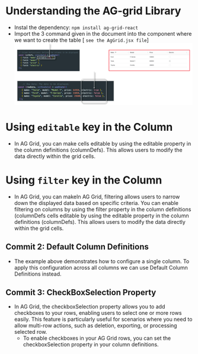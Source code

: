 # Understanding the AG-grid Library

- Instal the dependency: `npm install ag-grid-react`
- Import the 3 command given in the document into the component where we want to create the table [ `see the AgGrid.jsx file`]
  ![Image](./Images/1.png)

# Using `editable` key in the Column

- In AG Grid, you can make cells editable by using the editable property in the column definitions (columnDefs). This allows users to modify the data directly within the grid cells.

# Using `filter` key in the Column

- In AG Grid, you can makeIn AG Grid, filtering allows users to narrow down the displayed data based on specific criteria. You can enable filtering on columns by using the filter property in the column definitions (columnDefs cells editable by using the editable property in the column definitions (columnDefs). This allows users to modify the data directly within the grid cells.

## Commit 2: Default Column Definitions

- The example above demonstrates how to configure a single column. To apply this configuration across all columns we can use Default Column Definitions instead.

## Commit 3: CheckBoxSelection Property

- In AG Grid, the checkboxSelection property allows you to add checkboxes to your rows, enabling users to select one or more rows easily. This feature is particularly useful for scenarios where you need to allow multi-row actions, such as deletion, exporting, or processing selected row.
  - To enable checkboxes in your AG Grid rows, you can set the checkboxSelection property in your column definitions.
